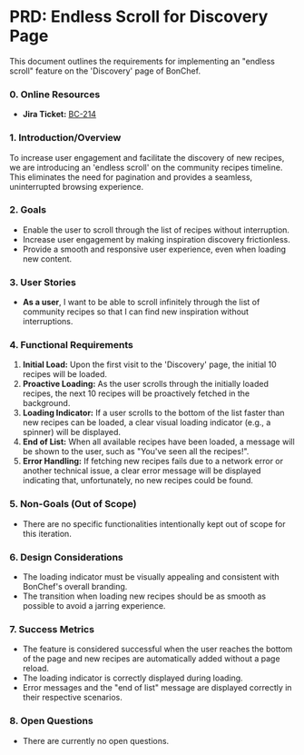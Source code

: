 # PRD: Endless Scroll for Discovery Page

This document outlines the requirements for implementing an "endless scroll" feature on the 'Discovery' page of BonChef.

### 0. Online Resources
- **Jira Ticket:** [BC-214](https://bonchef.atlassian.net/browse/BC-214)

### 1. Introduction/Overview
To increase user engagement and facilitate the discovery of new recipes, we are introducing an 'endless scroll' on the community recipes timeline. This eliminates the need for pagination and provides a seamless, uninterrupted browsing experience.

### 2. Goals
- Enable the user to scroll through the list of recipes without interruption.
- Increase user engagement by making inspiration discovery frictionless.
- Provide a smooth and responsive user experience, even when loading new content.

### 3. User Stories
- **As a user**, I want to be able to scroll infinitely through the list of community recipes so that I can find new inspiration without interruptions.

### 4. Functional Requirements
1.  **Initial Load:** Upon the first visit to the 'Discovery' page, the initial 10 recipes will be loaded.
2.  **Proactive Loading:** As the user scrolls through the initially loaded recipes, the next 10 recipes will be proactively fetched in the background.
3.  **Loading Indicator:** If a user scrolls to the bottom of the list faster than new recipes can be loaded, a clear visual loading indicator (e.g., a spinner) will be displayed.
4.  **End of List:** When all available recipes have been loaded, a message will be shown to the user, such as "You've seen all the recipes!".
5.  **Error Handling:** If fetching new recipes fails due to a network error or another technical issue, a clear error message will be displayed indicating that, unfortunately, no new recipes could be found.

### 5. Non-Goals (Out of Scope)
- There are no specific functionalities intentionally kept out of scope for this iteration.

### 6. Design Considerations
- The loading indicator must be visually appealing and consistent with BonChef's overall branding.
- The transition when loading new recipes should be as smooth as possible to avoid a jarring experience.

### 7. Success Metrics
- The feature is considered successful when the user reaches the bottom of the page and new recipes are automatically added without a page reload.
- The loading indicator is correctly displayed during loading.
- Error messages and the "end of list" message are displayed correctly in their respective scenarios.

### 8. Open Questions
- There are currently no open questions. 